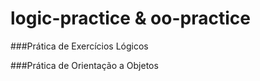 # logic-practice & oo-practice

###Prática de Exercícios Lógicos

###Prática de Orientação a Objetos